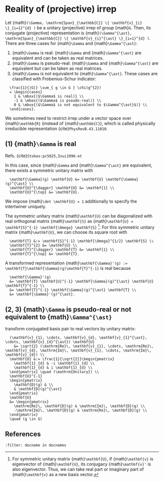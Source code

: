 # Reality of (projective) irrep

Let {math}`(\Gamma, \mathrm{Span}_{\mathbb{C}} \{ \mathbf{v}_{i} \}_{i=1}^{d} )` be a unitary (projective) irrep of group {math}`G`.
Then, its conjugate (projective) representation is {math}`(\Gamma^{\ast}, \mathrm{Span}_{\mathbb{C}} \{ \mathbf{v}_{i}^{\ast} \}_{i=1}^{d} )`.
There are three cases for {math}`\Gamma` and {math}`\Gamma^{\ast}`:
1. {math}`\Gamma` is real: {math}`\Gamma` and {math}`\Gamma^{\ast}` are equivalent and can be taken as real matrices.
2. {math}`\Gamma` is pseudo-real: {math}`\Gamma` and {math}`\Gamma^{\ast}` are equivalent but can be taken as real matrices.
3. {math}`\Gamma` is not equivalent to {math}`\Gamma^{\ast}`.
These cases are classified with Frobenius-Schur indicator:
```{math}
  \frac{1}{|G|} \sum_{ g \in G } \chi(g^{2})
  = \begin{cases}
    1 & \mbox{($\Gamma$ is real)} \\
    -1 & \mbox{($\Gamma$ is pseudo-real)} \\
    0 & \mbox{($\Gamma$ is not equivalent to $\Gamma^{\ast}$)} \\
  \end{cases}.
```

We sometimes need to restrict irrep under a vector space over {math}`\mathbb{R}` (instead of {math}`\mathbb{C}`), which is called physically irreducible representation {cite}`PhysRevB.43.11010`.

## (1) {math}`\Gamma` is real

Refs. {cite}`Stokes:pc5025,Inui1996-et`

In this case, since {math}`\Gamma` and {math}`\Gamma^{\ast}` are equivalent, there exists a symmetric unitary matrix with
```{math}
  \mathbf{\Gamma}(g) \mathbf{U} &= \mathbf{U} \mathbf{\Gamma}(g)^{\ast} \\
  \mathbf{U}^{\dagger} \mathbf{U} &= \mathbf{1} \\
  \mathbf{U}^{\top} &= \mathbf{U}.
```
We impose {math}`\det \mathbf{U} = 1` additionally to specify the intertwiner uniquely.

The symmetric unitary matrix {math}`\mathbf{U}` can be diagonalized with real orthogonal matrix {math}`\mathbf{S}` as {math}`\mathbf{U} = \mathbf{S}^{-1} \mathbf{\Omega} \mathbf{S}` [^sym_unitary].
For this symmetric unitary matrix {math}`\mathbf{U}`, we can choose its square root with
```{math}
  \mathbf{T} &:= \mathbf{S}^{-1} \mathbf{\Omega}^{1/2} \mathbf{S} \\
  \mathbf{T}^{2} &= \mathbf{U} \\
  \mathbf{T}^{\dagger} \mathbf{T} &= \mathbf{1} \\
  \mathbf{T}^{\top} &= \mathbf{T}.
```

A transformed representation {math}`\mathbf{\Gamma}'(g) := \mathbf{T}\mathbf{\Gamma}(g)\mathbf{T}^{-1}` is real because
```{math}
  \mathbf{\Gamma}'(g)
  &= \mathbf{T} \mathbf{U}^{-1} \mathbf{\Gamma}(g)^{\ast} \mathbf{U} \mathbf{T}^{-1} \\
  &= \mathbf{T}^{-1} \mathbf{\Gamma}(g)^{\ast} \mathbf{T} \\
  &= \mathbf{\Gamma}'(g)^{\ast}.
```

[^sym_unitary]: For symmetric unitary matrix {math}`\mathbf{U}`, if {math}`\mathbf{v}` is eigenvector of {math}`\mathbf{U}`, its conjugacy {math}`\mathbf{v}'` is also eigenvector.
    Thus, we can take real part or imaginary part of {math}`\mathbf{v}` as a new basis vector.


## (2, 3) {math}`\Gamma` is pseudo-real or not equivalent to {math}`\Gamma^{\ast}`

transform conjugated basis pair to real vectors by unitary matrix:
```{math}
  (\mathbf{v}_{1}, \cdots, \mathbf{v}_{d}, \mathbf{v}_{1}^{\ast}, \cdots, \mathbf{v}_{d}^{\ast}) \mathbf{U}
    &= \sqrt{2} (\mathrm{Re}\, \mathbf{v}_{1}, \cdots, \mathrm{Re}\, \mathbf{v}_{d}, \mathrm{Im}\, \mathbf{v}_{1}, \cdots, \mathrm{Im}\, \mathbf{v}_{d}) \\
  \mathbf{U} &:= \frac{1}{\sqrt{2}}\begin{pmatrix}
    \mathbf{1}_{d} & -i \mathbf{1}_{d} \\
    \mathbf{1}_{d} & i \mathbf{1}_{d} \\
  \end{pmatrix} \quad (\mathrm{Unitary}) \\
  \mathbf{U}^{-1}
  \begin{pmatrix}
    \mathbf{D}(g) & \\
    & \mathbf{D}(g)^{\ast}
  \end{pmatrix}
  \mathbf{U}
  &= \begin{pmatrix}
    \mathrm{Re}\, \mathbf{D}(g) & \mathrm{Im}\, \mathbf{D}(g) \\
    -\mathrm{Im}\, \mathbf{D}(g) & \mathrm{Re}\, \mathbf{D}(g) \\
  \end{pmatrix}
  \quad (g \in G)
```

## References

```{bibliography}
:filter: docname in docnames
```
